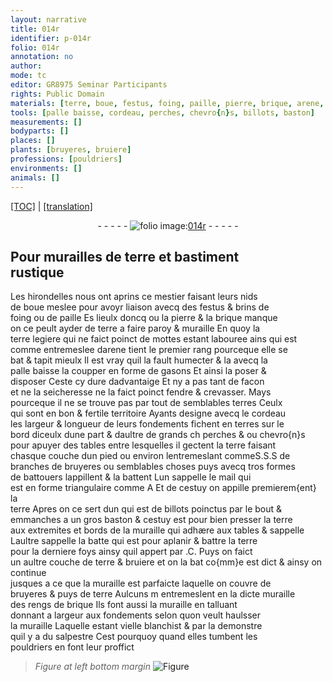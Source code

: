 ```yaml
---
layout: narrative
title: 014r
identifier: p-014r
folio: 014r
annotation: no
author:
mode: tc
editor: GR8975 Seminar Participants
rights: Public Domain
materials: [terre, boue, festus, foing, paille, pierre, brique, arene, terres, bruyeres, salpestre]
tools: [palle baisse, cordeau, perches, chevro{n}s, billots, baston]
measurements: []
bodyparts: []
places: []
plants: [bruyeres, bruiere]
professions: [pouldriers]
environments: []
animals: []
---
```


<p><a href="{{ site.baseurl }}/diplomatic/">[TOC]</a> | <a href="{{ site.baseurl }}/texts/p-014r_tl/" target="_blank">[translation]</a></p><div class="folio" align="center">- - - - - <a href="http://gallica.bnf.fr/ark:/12148/btv1b9059316c/f31.item" target="_blank"><img src="https://cu-mkp.github.io/2017-workshop-edition/assets/photo-icon.png" alt="folio image: " style="display:inline-block; margin-bottom:-3px;"/>014r</a> - - - - - </div>  
  

## Pour murailles de <span class="m">terre</span> et bastiment<br/> rustique 

 
Les hirondelles nous ont aprins ce mestier faisant leurs nids<br/> de <span class="m">boue</span> meslee pour avoyr liaison avecq des <span class="m">festus</span> & brins de<br/> <span class="m">foing</span> ou de <span class="m">paille</span> Es lieulx doncq ou la <span class="m">pierre</span> & la <span class="m">brique</span> manque<br/> on ce peult ayder de <span class="m">terre</span> a faire paroy & muraille En quoy la<br/> <span class="m">terre</span> legiere qui ne faict poinct de mottes estant labouree ains qui est<br/> comme entremeslee d<span class="m">arene</span> tient le premier rang pourceque elle se<br/> bat & tapit mieulx Il est vray quil la fault humecter & <span class="del">la</span> avecq la<br/> <span class="tl">palle baisse</span> la coupper en forme de gasons Et ainsi la poser &<br/> disposer Ceste cy dure dadvantaige Et ny a pas tant de facon<br/> et <span class="del">ne</span> la seicheresse ne la faict poinct fendre & crevasser. Mays<br/> pourceque il ne se trouve pas par tout de semblables <span class="m">terres</span> Ceulx<br/> qui sont en bon & fertile territoire Ayants designe avecq le <span class="tl">cordeau</span><br/> les largeur & longueur de leurs fondements fichent <span class="del">en terres</span> sur le<br/> bord diceulx dune part & daultre de grands <span class="del">ch</span> <span class="tl">perches</span> <span class="del">&</span> ou <span class="tl">chevro{n}s</span><br/> pour apuyer des tables entre lesquelles il gectent la <span class="m">terre</span> faisant<br/> chasque couche dun pied ou environ lentremeslant commeS.S.S de<br/> branches de <span class="m"><span class="pa">bruyeres</span></span> ou semblables choses puys avecq tros formes<br/> de battouers lappillent & la battent Lun sappelle le mail qui<br/> est en forme triangulaire comme A Et de cestuy on appille premierem{ent} la<br/> <span class="m">terre</span> Apres on ce sert dun qui est de <span class="tl">billots</span> poinctus par le bout &<br/> emmanches a un gros <span class="tl">baston</span> & cestuy est pour bien presser la <span class="m">terre</span><br/> aux extremites et bords de la muraille qui adhære aux tables & sappelle <br/> Laultre sappelle la batte qui est pour aplanir & battre la <span class="m">terre</span><br/> pour la derniere foys ainsy quil appert par .C. Puys on faict<br/> un aultre couche de <span class="m">terre</span> <span class="add">& <span class="pa">bruiere</span></span> et on la bat co{mm}e est dict & ainsy on continue<br/> jusques a ce que la muraille est parfaicte laquelle on couvre de<br/> <span class="m"><span class="pa">bruyeres</span></span> & puys de <span class="m">terre</span> Aulcuns <span class="del">m</span> entremeslent en la dicte muraille<br/> des rengs de <span class="m">brique</span> Ils font aussi la muraille en talluant<br/> donnant <span class="del">a</span> largeur aux fondements selon quon veult haulsser <br/> la muraille Laquelle estant vielle blanchist & par la demonstre<br/> quil y a du <span class="m">salpestre</span> Cest pourquoy quand elles tumbent les<br/> <span class="pro">pouldriers</span> en font leur proffict 
 
> *Figure*
> *at left bottom margin*
> <a href="https://drive.google.com/open?id=0B9-oNrvWdlO5b2lVN19SU1Z6UkU" target="_blank"><img src="https://cu-mkp.github.io/GR8975-edition/assets/photo-icon.png" alt="Figure" style="display:inline-block; margin-bottom:-3px;"/></a>
 
